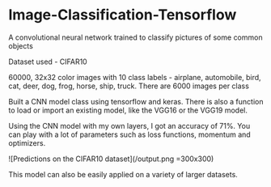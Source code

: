 # Image-Classification-Tensorflow
A convolutional neural network trained to classify pictures of some common objects

Dataset used - CIFAR10

60000, 32x32 color images with 10 class labels - airplane, automobile, bird, cat, deer, dog, frog, horse, ship, truck. There are 6000 images per class

Built a CNN model class using tensorflow and keras. There is also a function to load or import an existing model, like the VGG16 or the VGG19 model.

Using the CNN model with my own layers, I got an accuracy of 71%. You can play with a lot of parameters such as loss functions, momentum and optimizers.

![Predictions on the CIFAR10 dataset](/output.png =300x300)

This model can also be easily applied on a variety of larger datasets.
